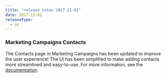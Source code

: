 ```yaml
---
title: "release notes 2017-11-01"
date: 2017-11-01
releaseType:
  - ui
---
```


###	Marketing Campaigns Contacts

The Contacts page in Marketing Campaigns has been updated to improve the user experience! The UI has been simplified to make adding contacts more streamlined and easy-to-use. For more information, see the <a href="{{root_url}}/help-support/managing-contacts/adding-contacts/">documentation</a>.
  